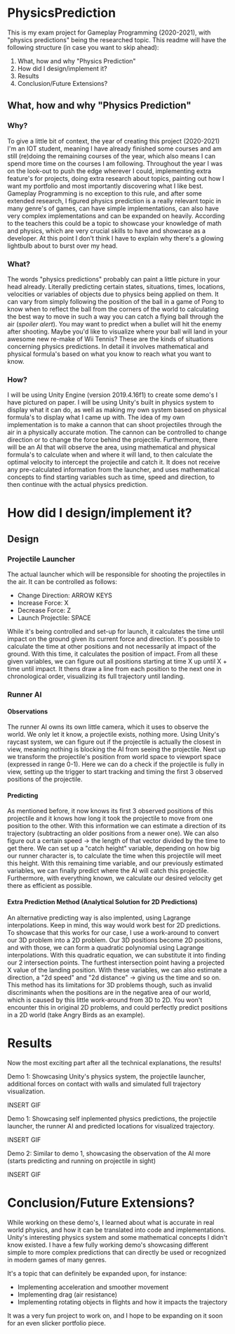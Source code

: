 # PhysicsPrediction
This is my exam project for Gameplay Programming (2020-2021), with "physics predictions" being the researched topic.
This readme will have the following structure (in case you want to skip ahead): 

1. What, how and why "Physics Prediction"
2. How did I design/implement it?
3. Results
4. Conclusion/Future Extensions? 

## What, how and why "Physics Prediction"
### Why?
To give a little bit of context, the year of creating this project (2020-2021) I'm an IOT student, meaning I have already finished some courses and am still (re)doing the remaining courses of the year, which also means I can spend more time on the courses I am following. Throughout the year I was on the look-out to push the edge wherever I could, implementing extra feature's for projects, doing extra research about topics, painting out how I want my portfolio and most importantly discovering what I like best. Gameplay Programming is no exception to this rule, and after some extended research, I figured physics prediction is a really relevant topic in many genre's of games, can have simple implementations, can also have very complex implementations and can be expanded on heavily. According to the teachers this could be a topic to showcase your knowledge of math and physics, which are very crucial skills to have and showcase as a developer. At this point I don't think I have to explain why there's a glowing lightbulb about to burst over my head.

### What?
The words "physics predictions" probably can paint a little picture in your head already. Literally predicting certain states, situations, times, locations, velocities or variables of objects due to physics being applied on them. It can vary from simply following the position of the ball in a game of Pong to know when to reflect the ball from the corners of the world to calculating the best way to move in such a way you can catch a flying ball through the air (*spoiler alert*). You may want to predict when a bullet will hit the enemy after shooting. Maybe you'd like to visualize where your ball will land in your awesome new re-make of Wii Tennis? These are the kinds of situations concerning physics predictions. In detail it involves mathematical and physical formula's based on what you know to reach what you want to know.

### How? 
I will be using Unity Engine (version 2019.4.16f1) to create some demo's I have pictured on paper. I will be using Unity's built in physics system to display what it can do, as well as making my own system based on physical formula's to display what I came up with. The idea of my own implementation is to make a cannon that can shoot projectiles through the air in a physically accurate motion. The cannon can be controlled to change direction or to change the force behind the projectile. Furthermore, there will be an AI that will observe the area, using mathematical and physical formula's to calculate when and where it will land, to then calculate the optimal velocity to intercept the projectile and catch it. It does not receive any pre-calculated information from the launcher, and uses mathematical concepts to find starting variables such as time, speed and direction, to then continue with the actual physics prediction.

# How did I design/implement it?
## Design
### Projectile Launcher
The actual launcher which will be responsible for shooting the projectiles in the air. It can be controlled as follows:

* Change Direction: ARROW KEYS
* Increase Force: X
* Decrease Force: Z
* Launch Projectile: SPACE

While it's being controlled and set-up for launch, it calculates the time until impact on the ground given its current force and direction. It's possible to calculate the time at other positions and not necessarily at impact of the ground. With this time, it calculates the position of impact. From all these given variables, we can figure out all positions starting at time X up until X + time until impact. It thens draw a line from each position to the next one in chronological order, visualizing its full trajectory until landing.

### Runner AI
#### Observations
The runner AI owns its own little camera, which it uses to observe the world. We only let it know, a projectile exists, nothing more. Using Unity's raycast system, we can figure out if the projectile is actually the closest in view, meaning nothing is blocking the AI from seeing the projectile. Next up we transform the projectile's position from world space to viewport space (expressed in range 0-1). Here we can do a check if the projectile is fully in view, setting up the trigger to start tracking and timing the first 3 observed positions of the projectile.

#### Predicting 
As mentioned before, it now knows its first 3 observed positions of this projectile and it knows how long it took the projectile to move from one position to the other. With this information we can estimate a direction of its trajectory (subtracting an older positions from a newer one). We can also figure out a certain speed -> the length of that vector divided by the time to get there. We can set up a "catch height" variable, depending on how big our runner character is, to calculate the time when this projectile will meet this height. With this remaining time variable, and our previously estimated variables, we can finally predict where the AI will catch this projectile. Furthermore, with everything known, we calculate our desired velocity get there as efficient as possible.

#### Extra Prediction Method (Analytical Solution for 2D Predictions)
An alternative predicting way is also implented, using Lagrange interpolations. Keep in mind, this way would work best for 2D predictions. To showcase that this works for our case, I use a work-around to convert our 3D problem into a 2D problem. Our 3D positions become 2D positions, and with those, we can form a quadratic polynomial using Lagrange interpolations. With this quadratic equation, we can substitute it into finding our 2 intersection points. The furthest intersection point having a projected X value of the landing position. With these variables, we can also estimate a direction, a "2d speed" and "2d distance" -> giving us the time and so on. This method has its limitations for 3D problems though, such as invalid discriminants when the positions are in the negative area of our world, which is caused by this little work-around from 3D to 2D. You won't encounter this in original 2D problems, and could perfectly predict positions in a 2D world (take Angry Birds as an example). 

# Results
Now the most exciting part after all the technical explanations, the results!

Demo 1: Showcasing Unity's physics system, the projectile launcher, additional forces on contact with walls and simulated full trajectory visualization.

INSERT GIF

Demo 1: Showcasing self inplemented physics predictions, the projectile launcher, the runner AI and predicted locations for visualized trajectory. 

INSERT GIF

Demo 2: Similar to demo 1, showcasing the observation of the AI more (starts predicting and running on projectile in sight)

INSERT GIF

# Conclusion/Future Extensions?
While working on these demo's, I learned about what is accurate in real world physics, and how it can be translated into code and implementations. Unity's interesting physics system and some mathematical concepts I didn't know existed. I have a few fully working demo's showcasing different simple to more complex predictions that can directly be used or recognized in modern games of many genres. 

It's a topic that can definitely be expanded upon, for instance:
* Implementing acceleration and smoother movement
* Implementing drag (air resistance)
* Implementing rotating objects in flights and how it impacts the trajectory

It was a very fun project to work on, and I hope to be expanding on it soon for an even slicker portfolio piece.

